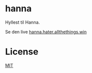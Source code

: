 # hanna

Hyllest til Hanna.

Se den live [hanna.hater.allthethings.win](https://hanna.hater.allthethings.win/)

# License

[MIT](LICENSE)
